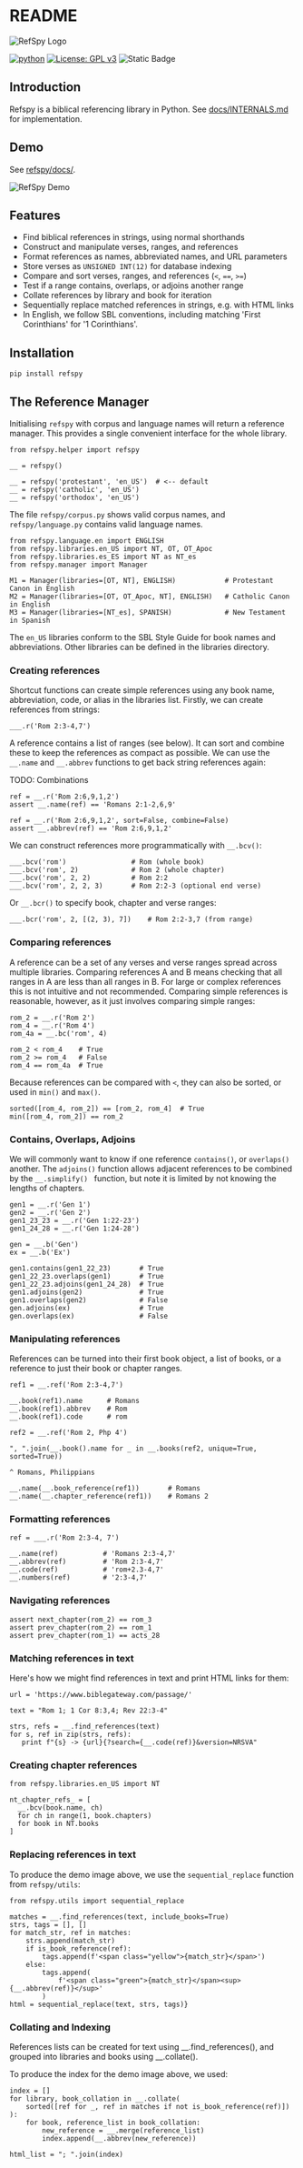 # README 

![RefSpy Logo](refspy-logo.svg)


[![python](https://img.shields.io/badge/Python-3.11-3776AB.svg?style=flat&logo=python&logoColor=white)](https://www.python.org)
[![License: GPL v3](https://img.shields.io/badge/License-GPLv3-blue.svg)](https://www.gnu.org/licenses/gpl-3.0)
![Static Badge](https://img.shields.io/badge/Release-0.9_BETA-red)




## Introduction

Refspy is a biblical referencing library in Python. See
[docs/INTERNALS.md](docs/INTERNALS.md) for implementation.

## Demo

See [refspy/docs/](refspy/docs/).

![RefSpy Demo](refspy-demo.png)

## Features

* Find biblical references in strings, using normal shorthands
* Construct and manipulate verses, ranges, and references
* Format references as names, abbreviated names, and URL parameters
* Store verses as `UNSIGNED INT(12)` for database indexing
* Compare and sort verses, ranges, and references (`<`, `==`, `>=`)
* Test if a range contains, overlaps, or adjoins another range
* Collate references by library and book for iteration
* Sequentially replace matched references in strings, e.g. with HTML links
* In English, we follow SBL conventions, including matching 'First Corinthians'
  for '1 Corinthians'.


## Installation

```
pip install refspy
```


## The Reference Manager


Initialising `refspy` with corpus and language names will return a reference
manager. This provides a single convenient interface for the whole library. 

```
from refspy.helper import refspy

__ = refspy()

__ = refspy('protestant', 'en_US')  # <-- default
__ = refspy('catholic', 'en_US')
__ = refspy('orthodox', 'en_US')
```

The file `refspy/corpus.py` shows valid corpus names, and `refspy/language.py`
contains valid language names.
```
from refspy.language.en import ENGLISH
from refspy.libraries.en_US import NT, OT, OT_Apoc
from refspy.libraries.es_ES import NT as NT_es
from refspy.manager import Manager 

M1 = Manager(libraries=[OT, NT], ENGLISH)            # Protestant Canon in English
M2 = Manager(libraries=[OT, OT_Apoc, NT], ENGLISH)   # Catholic Canon in English
M3 = Manager(libraries=[NT_es], SPANISH)             # New Testament in Spanish
```

The `en_US` libraries conform to the SBL Style Guide for book names and
abbreviations. Other libraries can be defined in the libraries directory.


### Creating references 

Shortcut functions can create simple references using any book name,
abbreviation, code, or alias in the libraries list. Firstly, we can create
references from strings:

```
___.r('Rom 2:3-4,7')
```

A reference contains a list of ranges (see below). It can sort and combine
these to keep the references as compact as possible. We can use the `__.name`
and `__.abbrev` functions to get back string references again:

TODO: Combinations

```
ref = __.r('Rom 2:6,9,1,2')
assert __.name(ref) == 'Romans 2:1-2,6,9'

ref = __.r('Rom 2:6,9,1,2', sort=False, combine=False)
assert __.abbrev(ref) == 'Rom 2:6,9,1,2'
```

We can construct references more programmatically with `__.bcv()`:

```
___.bcv('rom')                # Rom (whole book)  
___.bcv('rom', 2)             # Rom 2 (whole chapter)
___.bcv('rom', 2, 2)          # Rom 2:2
___.bcv('rom', 2, 2, 3)       # Rom 2:2-3 (optional end verse)
```

Or `__.bcr()` to specify book, chapter and verse ranges:

```
___.bcr('rom', 2, [(2, 3), 7])    # Rom 2:2-3,7 (from range) 
```


### Comparing references

A reference can be a set of any verses and verse ranges spread across multiple
libraries. Comparing references A and B means checking that all ranges in A are
less than all ranges in B. For large or complex references this is not
intuitive and not recommended. Comparing simple references is reasonable,
however, as it just involves comparing simple ranges: 

```
rom_2 = __.r('Rom 2')
rom_4 = __.r('Rom 4')
rom_4a = __.bc('rom', 4)

rom_2 < rom_4    # True
rom_2 >= rom_4   # False
rom_4 == rom_4a  # True
```

Because references can be compared with `<`, they can also be sorted, or used
in `min()` and `max()`. 

```
sorted([rom_4, rom_2]) == [rom_2, rom_4]  # True
min([rom_4, rom_2]) == rom_2
```

### Contains, Overlaps, Adjoins

We will commonly want to know if one reference `contains()`, or `overlaps()`
another. The `adjoins()` function allows adjacent references to be combined by the
`__.simplify() ` function, but note it is limited by not knowing the lengths of
chapters.

```
gen1 = __.r('Gen 1') 
gen2 = __.r('Gen 2') 
gen1_23_23 = __.r('Gen 1:22-23') 
gen1_24_28 = __.r('Gen 1:24-28')
  
gen = __.b('Gen')
ex = __.b('Ex')

gen1.contains(gen1_22_23)       # True
gen1_22_23.overlaps(gen1)       # True
gen1_22_23.adjoins(gen1_24_28)  # True
gen1.adjoins(gen2)              # True
gen1.overlaps(gen2)             # False
gen.adjoins(ex)                 # True
gen.overlaps(ex)                # False
```


### Manipulating references

References can be turned into their first book object, a list of books, or a
reference to just their book or chapter ranges.

```
ref1 = __.ref('Rom 2:3-4,7')

__.book(ref1).name      # Romans
__.book(ref1).abbrev    # Rom
__.book(ref1).code      # rom

ref2 = __.ref('Rom 2, Php 4')

", ".join(__.book().name for _ in __.books(ref2, unique=True, sorted=True))  
  
^ Romans, Philippians

__.name(__.book_reference(ref1))       # Romans
__.name(__.chapter_reference(ref1))    # Romans 2
```


### Formatting references

```
ref = ___.r('Rom 2:3-4, 7')

__.name(ref)           # 'Romans 2:3-4,7'
__.abbrev(ref)         # 'Rom 2:3-4,7'
__.code(ref)           # 'rom+2.3-4,7'
__.numbers(ref)        # '2:3-4,7'
```


### Navigating references

```
assert next_chapter(rom_2) == rom_3
assert prev_chapter(rom_2) == rom_1
assert prev_chapter(rom_1) == acts_28
```


### Matching references in text

Here's how we might find references in text and print HTML links for them:

```
url = 'https://www.biblegateway.com/passage/'

text = "Rom 1; 1 Cor 8:3,4; Rev 22:3-4"
   
strs, refs = __.find_references(text)
for s, ref in zip(strs, refs):
   print f"{s} -> {url}{?search={__.code(ref)}&version=NRSVA"
```

### Creating chapter references

```
from refspy.libraries.en_US import NT

nt_chapter_refs_ = [  
  __.bcv(book.name, ch)   
  for ch in range(1, book.chapters)   
  for book in NT.books  
] 
```

### Replacing references in text

To produce the demo image above, we use the `sequential_replace` function from `refspy/utils`:

```
from refspy.utils import sequential_replace

matches = __.find_references(text, include_books=True)
strs, tags = [], []
for match_str, ref in matches:
    strs.append(match_str)
    if is_book_reference(ref):
        tags.append(f'<span class="yellow">{match_str}</span>')
    else:
        tags.append(
            f'<span class="green">{match_str}</span><sup>{__.abbrev(ref)}</sup>'
        )
html = sequential_replace(text, strs, tags)}
```

### Collating and Indexing

References lists can be created for text using __.find_references(), and
grouped into libraries and books using __.collate(). 

To produce the index for the demo image above, we used:

```
index = []
for library, book_collation in __.collate(
    sorted([ref for _, ref in matches if not is_book_reference(ref)])
):
    for book, reference_list in book_collation:
        new_reference = __.merge(reference_list)
        index.append(__.abbrev(new_reference))

html_list = "; ".join(index)
```
